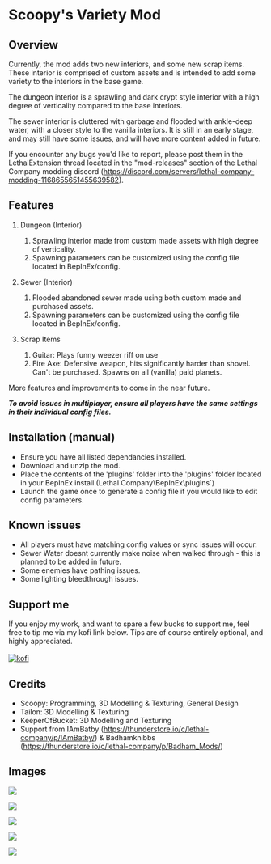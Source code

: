 # Scoopy's Variety Mod 

## Overview

Currently, the mod adds two new interiors, and some new scrap items. These interior is comprised of custom assets and is intended to add some variety to the interiors in the base game. 

The dungeon interior is a sprawling and dark crypt style interior with a high degree of verticality compared to the base interiors. 

The sewer interior is cluttered with garbage and flooded with ankle-deep water, with a closer style to the vanilla interiors. It is still in an early stage, and may still have some issues, and will have more content added in future.

If you encounter any bugs you'd like to report, please post them in the LethalExtension thread located in the "mod-releases" section of the Lethal Company modding discord (https://discord.com/servers/lethal-company-modding-1168655651455639582).

## Features
1. Dungeon (Interior)
	1. Sprawling interior made from custom made assets with high degree of verticality.
	2. Spawning parameters can be customized using the config file located in BepInEx/config.

1. Sewer (Interior)
	1. Flooded abandoned sewer made using both custom made and purchased assets.
	2. Spawning parameters can be customized using the config file located in BepInEx/config.

2. Scrap Items
	1. Guitar: Plays funny weezer riff on use
	2. Fire Axe: Defensive weapon, hits significantly harder than shovel. Can't be purchased. Spawns on all (vanilla) paid planets.
	
More features and improvements to come in the near future.

***To avoid issues in multiplayer, ensure all players have the same settings in their individual config files.***

## Installation (manual)
- Ensure you have all listed dependancies installed.
- Download and unzip the mod.
- Place the contents of the 'plugins' folder into the 'plugins' folder located in your BepInEx install (Lethal Company\BepInEx\plugins`)
- Launch the game once to generate a config file if you would like to edit config parameters.

## Known issues
- All players must have matching config values or sync issues will occur.
- Sewer Water doesnt currently make noise when walked through - this is planned to be added in future.
- Some enemies have pathing issues.
- Some lighting bleedthrough issues.

## Support me
If you enjoy my work, and want to spare a few bucks to support me, feel free to tip me via my kofi link below. Tips are of course entirely optional, and highly appreciated.\
\
[![kofi](https://az743702.vo.msecnd.net/cdn/kofi3.png?v=0)](https://ko-fi.com/scoopylc)

## Credits
- Scoopy: Programming, 3D Modelling & Texturing, General Design
- Tailon: 3D Modelling & Texturing
- KeeperOfBucket: 3D Modelling and Texturing
- Support from IAmBatby (https://thunderstore.io/c/lethal-company/p/IAmBatby/) & Badhamknibbs (https://thunderstore.io/c/lethal-company/p/Badham_Mods/)

## Images
![](https://i.imgur.com/AI4lRFy.jpg)

![](https://i.imgur.com/o93yarY.jpg)

![](https://i.imgur.com/5MLZgWS.jpeg)

![](https://i.imgur.com/xe2yl9o.jpeg)

![](https://i.imgur.com/8g8W89m.jpg)
